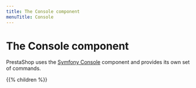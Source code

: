 ```yaml
---
title: The Console component
menuTitle: Console
---
```


# The Console component

PrestaShop uses the [Symfony Console](https://symfony.com/doc/current/components/console.html) component and provides its own set of commands.

{{% children %}}